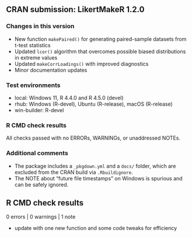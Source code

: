 
## CRAN submission: LikertMakeR 1.2.0

### Changes in this version

- New function `makePaired()` for generating paired-sample datasets from t-test statistics
- Updated `lcor()` algorithm that overcomes possible biased distributions in extreme values
- Updated `makeCorrLoadings()` with improved diagnostics
- Minor documentation updates 

### Test environments

- local: Windows 11, R 4.4.0 and R 4.5.0 (devel)
- rhub: Windows (R-devel), Ubuntu (R-release), macOS (R-release)
- win-builder: R-devel

### R CMD check results

All checks passed with no ERRORs, WARNINGs, or unaddressed NOTEs.

### Additional comments

- The package includes a `_pkgdown.yml` and a `docs/` folder, which are excluded from the CRAN build via `.Rbuildignore`.
- The NOTE about “future file timestamps” on Windows is spurious and can be safely ignored.

## R CMD check results

0 errors | 0 warnings | 1 note

* update with one new function and some code tweaks for efficiency


